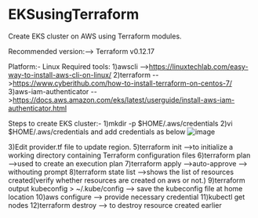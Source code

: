 # EKSusingTerraform
Create EKS cluster on AWS using Terraform modules.

Recommended version:--> Terraform v0.12.17

Platform:- Linux 
Required tools: 1)awscli -->https://linuxtechlab.com/easy-way-to-install-aws-cli-on-linux/ 
                2)terraform -->https://www.cyberithub.com/how-to-install-terraform-on-centos-7/
                3)aws-iam-authenticator -->https://docs.aws.amazon.com/eks/latest/userguide/install-aws-iam-authenticator.html

Steps to create EKS cluster:-
1)mkdir -p $HOME/.aws/credentials
2)vi $HOME/.aws/credentials and add credentials as below
      ![image](https://user-images.githubusercontent.com/83169868/116001811-1c57b980-a614-11eb-8560-3f39c553f73b.png)
   
3)Edit provider.tf file to update region. 
5)terraform init -->to initialize a working directory containing Terraform configuration files 
6)terraform plan -->used to create an execution plan 
7)terraform apply -->auto-approve  --> withouting prompt
8)terraform state list -->shows the list of resources created(verify whether resources are created on aws or not.)
9)terraform output kubeconfig > ~/.kube/config  --> save the kubeconfig file at home location
10)aws configure --> provide necessary credential
11)kubectl get nodes
12)terraform destroy --> to destroy resource created earlier
